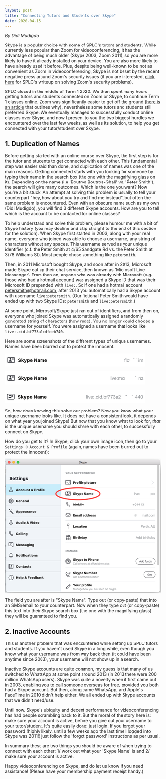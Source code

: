 ```yaml
---
layout: post
title: "Connecting Tutors and Students over Skype"
date: 2020-04-15
---
```

*By Didi Mudigdo*

Skype is a popular choice with some of SPLC's tutors and students. While currently less popular than Zoom for videoconferencing, it has the advantage of being much older (Skype 2003, Zoom 2011), so you are more likely to have it already installed on your device. You are also more likely to have already used it before. Plus, despite being well-known to be not as convenient as Zoom in videoconferencing, Skype is not beset by the recent negative press around Zoom's security issues (if you are interested, [click here](/blog/2020/04/07/tutor-zoom-security-settings) for SPLC's writeup on solving Zoom's security problems).  

SPLC closed in the middle of Term 1 2020. We then spent many hours getting tutors and students connected on Zoom or Skype, to continue Term 1 classes online. Zoom was significantly easier to get off the ground ([here is an article](https://www.gadgetreview.com/zoom-vs-skype) that outlines why), nevertheless some tutors and students still preferred Skype. We eventually managed to successfully conduct online classes over Skype, and now I present to you the two biggest hurdles we encountered over the last few weeks, as well as its solution, to help you get connected with your tutor/student over Skype.

## 1. Duplication of Names

Before getting started with an online course over Skype, the first step is for the tutor and students to get connected with each other. This fundamental step was easier said than done, and duplication of names was one of the main reasons. Getting connected starts with you looking for someone by typing their name in the search box (the one with the magnifying glass on it). Depending on the name (i.e 'Boutros Boutros-Ghali' vs. 'Peter Smith'), the search will give many outcomes. Which is the one you want? Now you're a bit stuck. An attempt at solving this problem is usually to tell your counterpart "hey, how about you try and find me instead", but often the same problem is encountered. Even with an obscure name such as my own (Didi Mudigdo), you will find 3 different Skype accounts. How are you to tell which is the account to be contacted for online classes?

To help understand and solve this problem, please humour me with a bit of Skype history (you may decline and skip straight to the end of this section for the solution). When Skype first started in 2003, along with your real name, everyone who joined was able to choose a username, any string of characters without any spaces. This username served as your unique identifier (c.f. the Peter Smith at 4/65 Sandgate Rd vs. the Peter Smith at 3/78 Williams St). Most people chose something like `petersmith`.

Then, in 2011 Microsoft bought Skype, and soon after in 2013, Microsoft made Skype eat up their chat service, then known as 'Microsoft Live Messenger'. From then on, anyone who was already with Microsoft (e.g. those who had a hotmail account) was assigned a Skype ID that was their Microsoft ID prepended with `live:`. So if one had a hotmail account petersmith@hotmail.com, after 2013 you automatically had a Skype account with username `live:petersmith`. (Our fictional Peter Smith would have ended up with two Skype IDs: `petersmith` and `live:petersmith`.)

At some point, Microsoft/Skype just ran out of identifiers, and from then on, everyone who joined Skype was automatically assigned a randomly generated string of characters (how rude). You no longer could choose a username for yourself. You were assigned a username that looks like `live:.cid.bf773a2cdfeeb740`.

Here are some screenshots of the different types of unique usernames. Names have been blurred out to protect the innocent.

![oldest skype name](/img/skypename-oldest.png)

![old skype name](/img/skypename-old.png)

![latest skype name](/img/skypename-latest.png)

So, how does knowing this solve our problem? Now you know what your unique username looks like. It does not have a consistent look, it depends on what year you joined Skype! But now that you know what to look for, *that* is the unique username you should share with each other, to successfully connect on Skype.

How do you get to it? In Skype, click your own image icon, then go to your `Settings` -> `Account & Profile` (again, names have been blurred out to protect the innocent):

![your own skype name](/img/skypename.png)

The field you are after is "Skype Name". Type out (or copy-paste) that into an SMS/email to your counterpart. Now when they type out (or copy-paste) this text into their Skype search box (the one with the magnifying glass) they will be guaranteed to find you.

## 2. Inactive Accounts

This is another problem that was encountered while setting up SPLC tutors and students. If you haven't used Skype in a long while, even though you know what your username was from way back then (it could have been anytime since 2003), your username will not show up in a search.

Inactive Skype accounts are quite common, my guess is that many of us switched to WhatsApp at some point around 2013 (in 2013 there were 200 million WhatsApp users). Skype was quite a novelty when it first came out in 2003, enabling you to call someone overseas for free, provided you both had a Skype account. But then, along came WhatsApp, and Apple's FaceTime in 2010 didn't help either. We all ended up with Skype accounts that we didn't need/use.

Until now. Skype's ubiquity and decent performance for videoconferencing has had people scrambling back to it. But the moral of the story here is: make sure your account is active, before you give out your username to your tutor/student. It's quite easily done: just login. If you forgot your password (highly likely, until a few weeks ago the last time I logged into Skype was 2011!) just follow the 'forgot password' instructions as per usual.

In summary these are two things you should be aware of when trying to connect with each other: 1/ work out what your 'Skype Name' is and 2/ make sure your account is active.

Happy videoconferencing on Skype, and do let us know if you need assistance! (Please have your membership payment receipt handy.)
